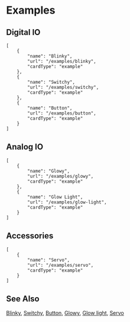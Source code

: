 # Examples

## Digital IO

```codecard
[
    {
        "name": "Blinky",
        "url": "/examples/blinky",
        "cardType": "example"
    },
    {
        "name": "Switchy",
        "url": "/examples/switchy",
        "cardType": "example"
    },
    {
        "name": "Button",
        "url": "/examples/button",
        "cardType": "example"
    }
]
```

## Analog IO

```codecard
[
    {
        "name": "Glowy",
        "url": "/examples/glowy",
        "cardType": "example"
    },
    {
        "name": "Glow Light",
        "url": "/examples/glow-light",
        "cardType": "example"
    }
]
```

## Accessories

```codecard
[
    {
        "name": "Servo",
        "url": "/examples/servo",
        "cardType": "example"
    }
]
```

## See Also

[Blinky](/examples/blinky),
[Switchy](/examples/switchy),
[Button](/examples/button),
[Glowy](/examples/glowy),
[Glow light](/examples/glow-light),
[Servo](/examples/servo)
